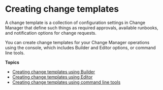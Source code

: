 # Creating change templates<a name="change-templates-create"></a>

A change template is a collection of configuration settings in Change Manager that define such things as required approvals, available runbooks, and notification options for change requests\.

You can create change templates for your Change Manager operations using the console, which includes Builder and Editor options, or command line tools\.

**Topics**
+ [Creating change templates using Builder](change-templates-custom-builder.md)
+ [Creating change templates using Editor](change-templates-custom-editor.md)
+ [Creating change templates using command line tools](change-templates-tools.md)